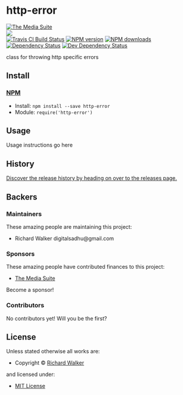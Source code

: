 <!-- TITLE/ -->

<h1>http-error</h1>

<!-- /TITLE -->


<!-- BADGES/ -->

<span class="badge-badge"><a href="https://mediasuite.co.nz" title="The Media Suite"><img src="https://mediasuite.co.nz/ms-badge.png" alt="The Media Suite" /></a></span>
<br class="badge-separator" />
<span class="badge-badge"><a href="https://nodei.co/npm/http-error"><img src="https://nodei.co/npm/http-error.png?downloads=true&stars=true" /></a></span>
<br class="badge-separator" />
<span class="badge-travisci"><a href="http://travis-ci.org/ash-framework/http-error" title="Check this project's build status on TravisCI"><img src="https://img.shields.io/travis/ash-framework/http-error/master.svg" alt="Travis CI Build Status" /></a></span>
<span class="badge-npmversion"><a href="https://npmjs.org/package/http-error" title="View this project on NPM"><img src="https://img.shields.io/npm/v/http-error.svg" alt="NPM version" /></a></span>
<span class="badge-npmdownloads"><a href="https://npmjs.org/package/http-error" title="View this project on NPM"><img src="https://img.shields.io/npm/dm/http-error.svg" alt="NPM downloads" /></a></span>
<span class="badge-daviddm"><a href="https://david-dm.org/ash-framework/http-error" title="View the status of this project's dependencies on DavidDM"><img src="https://img.shields.io/david/ash-framework/http-error.svg" alt="Dependency Status" /></a></span>
<span class="badge-daviddmdev"><a href="https://david-dm.org/ash-framework/http-error#info=devDependencies" title="View the status of this project's development dependencies on DavidDM"><img src="https://img.shields.io/david/dev/ash-framework/http-error.svg" alt="Dev Dependency Status" /></a></span>

<!-- /BADGES -->


<!-- DESCRIPTION/ -->

class for throwing http specific errors

<!-- /DESCRIPTION -->


<!-- INSTALL/ -->

<h2>Install</h2>

<a href="https://npmjs.com" title="npm is a package manager for javascript"><h3>NPM</h3></a><ul>
<li>Install: <code>npm install --save http-error</code></li>
<li>Module: <code>require('http-error')</code></li></ul>

<!-- /INSTALL -->


## Usage
Usage instructions go here

<!-- HISTORY/ -->

<h2>History</h2>

<a href="https://github.com/ash-framework/http-error/releases">Discover the release history by heading on over to the releases page.</a>

<!-- /HISTORY -->


<!-- BACKERS/ -->

<h2>Backers</h2>

<h3>Maintainers</h3>

These amazing people are maintaining this project:

<ul><li>Richard Walker digitalsadhu@gmail.com</li></ul>

<h3>Sponsors</h3>

These amazing people have contributed finances to this project:

<ul><li><a href="http://mediasuite.co.nz">The Media Suite</a></li></ul>

Become a sponsor!



<h3>Contributors</h3>

No contributors yet! Will you be the first?



<!-- /BACKERS -->


<!-- LICENSE/ -->

<h2>License</h2>

Unless stated otherwise all works are:

<ul><li>Copyright &copy; <a href="http://ash-framework.com">Richard Walker</a></li></ul>

and licensed under:

<ul><li><a href="http://spdx.org/licenses/MIT.html">MIT License</a></li></ul>

<!-- /LICENSE -->
